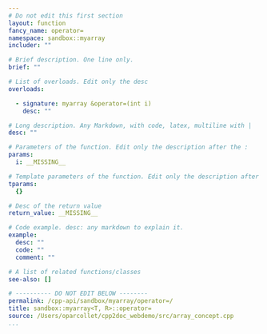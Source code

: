 ```yaml
---
# Do not edit this first section
layout: function
fancy_name: operator=
namespace: sandbox::myarray
includer: ""

# Brief description. One line only.
brief: ""

# List of overloads. Edit only the desc
overloads:

  - signature: myarray &operator=(int i)
    desc: ""

# Long description. Any Markdown, with code, latex, multiline with |
desc: ""

# Parameters of the function. Edit only the description after the :
params:
  i: __MISSING__

# Template parameters of the function. Edit only the description after the :
tparams:
  {}

# Desc of the return value
return_value: __MISSING__

# Code example. desc: any markdown to explain it.
example:
  desc: ""
  code: ""
  comment: ""

# A list of related functions/classes
see-also: []

# ---------- DO NOT EDIT BELOW --------
permalink: /cpp-api/sandbox/myarray/operator=/
title: sandbox::myarray<T, R>::operator=
source: /Users/oparcollet/cpp2doc_webdemo/src/array_concept.cpp
...
```


